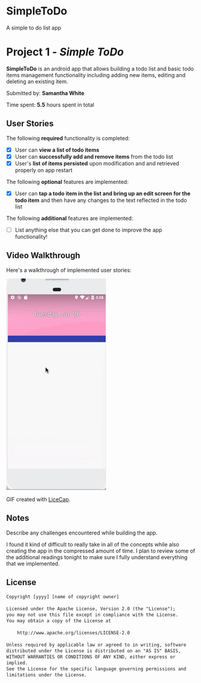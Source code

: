 # SimpleToDo
A simple to do list app


# Project 1 - *Simple ToDo*

**SimpleToDo** is an android app that allows building a todo list and basic todo items management functionality including adding new items, editing and deleting an existing item.

Submitted by: **Samantha White**

Time spent: **5.5** hours spent in total

## User Stories

The following **required** functionality is completed:

* [x] User can **view a list of todo items**
* [x] User can **successfully add and remove items** from the todo list
* [x] User's **list of items persisted** upon modification and and retrieved properly on app restart

The following **optional** features are implemented:

* [x] User can **tap a todo item in the list and bring up an edit screen for the todo item** and then have any changes to the text reflected in the todo list

The following **additional** features are implemented:

* [ ] List anything else that you can get done to improve the app functionality!

## Video Walkthrough

Here's a walkthrough of implemented user stories:

![Walkthrough](Gifsimpletodo.gif)

GIF created with [LiceCap](http://www.cockos.com/licecap/).

## Notes

Describe any challenges encountered while building the app.

I found it kind of difficult to really take in all of the concepts while also creating the app in the compressed amount of time. I plan to review some of the additional readings tonight to make sure I fully understand everything that we implemented. 


## License

    Copyright [yyyy] [name of copyright owner]

    Licensed under the Apache License, Version 2.0 (the "License");
    you may not use this file except in compliance with the License.
    You may obtain a copy of the License at

        http://www.apache.org/licenses/LICENSE-2.0

    Unless required by applicable law or agreed to in writing, software
    distributed under the License is distributed on an "AS IS" BASIS,
    WITHOUT WARRANTIES OR CONDITIONS OF ANY KIND, either express or implied.
    See the License for the specific language governing permissions and
    limitations under the License.
